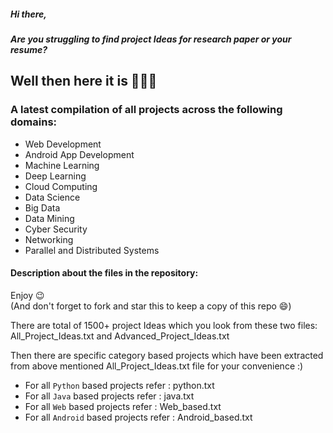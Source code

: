 ##### Hi there,<br>
##### Are you struggling to find project Ideas for research paper or your resume? <br>

## Well then here it is 🎉🎉🎉<br>
### A latest compilation of all projects across the following domains: 
- Web Development 
- Android App Development
- Machine Learning
- Deep Learning
- Cloud Computing
- Data Science
- Big Data
- Data Mining 
- Cyber Security
- Networking
- Parallel and Distributed Systems

#### Description about the files in the repository:


Enjoy 😉<br>
(And don't forget to fork and star this to keep a copy of this repo 😄)

There are total of 1500+ project Ideas which you look from these two files: All_Project_Ideas.txt and Advanced_Project_Ideas.txt

Then there are specific category based projects which have been extracted from above mentioned All_Project_Ideas.txt file for your convenience :)

- For all `Python` based projects refer  : python.txt 
- For all  `Java` based projects refer   : java.txt 
- For all `Web` based projects refer     : Web_based.txt 
- For all `Android` based projects refer : Android_based.txt 
